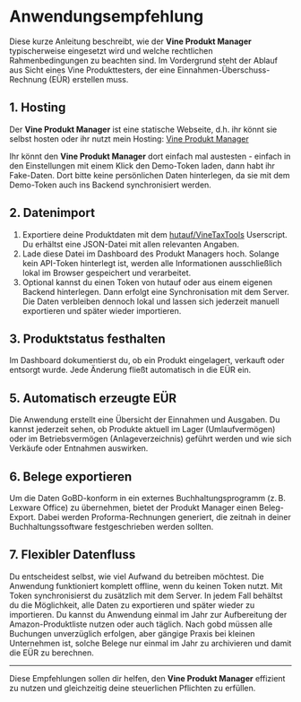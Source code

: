 # Anwendungsempfehlung

Diese kurze Anleitung beschreibt, wie der **Vine Produkt Manager** typischerweise eingesetzt wird und welche rechtlichen Rahmenbedingungen zu beachten sind. Im Vordergrund steht der Ablauf aus Sicht eines Vine Produkttesters, der eine Einnahmen-Überschuss-Rechnung (EÜR) erstellen muss.

## 1. Hosting

Der **Vine Produkt Manager** ist eine statische Webseite, d.h. ihr könnt sie selbst hosten oder ihr nutzt mein Hosting: [Vine Produkt Manager](https://hutauf.github.io/vine-produkt-manager)

Ihr könnt den **Vine Produkt Manager** dort einfach mal austesten - einfach in den Einstellungen mit einem Klick den Demo-Token laden, dann habt ihr Fake-Daten. Dort bitte keine persönlichen Daten hinterlegen, da sie mit dem Demo-Token auch ins Backend synchronisiert werden.


## 2. Datenimport

1. Exportiere deine Produktdaten mit dem [hutauf/VineTaxTools](https://github.com/hutauf/VineTaxTools/) Userscript. Du erhältst eine JSON-Datei mit allen relevanten Angaben.
2. Lade diese Datei im Dashboard des Produkt Managers hoch. Solange kein API-Token hinterlegt ist, werden alle Informationen ausschließlich lokal im Browser gespeichert und verarbeitet.
3. Optional kannst du einen Token von hutauf oder aus einem eigenen Backend hinterlegen. Dann erfolgt eine Synchronisation mit dem Server. Die Daten verbleiben dennoch lokal und lassen sich jederzeit manuell exportieren und später wieder importieren.

## 3. Produktstatus festhalten

Im Dashboard dokumentierst du, ob ein Produkt eingelagert, verkauft oder entsorgt wurde. Jede Änderung fließt automatisch in die EÜR ein.

## 5. Automatisch erzeugte EÜR

Die Anwendung erstellt eine Übersicht der Einnahmen und Ausgaben. Du kannst jederzeit sehen, ob Produkte aktuell im Lager (Umlaufvermögen) oder im Betriebsvermögen (Anlageverzeichnis) geführt werden und wie sich Verkäufe oder Entnahmen auswirken.

## 6. Belege exportieren

Um die Daten GoBD-konform in ein externes Buchhaltungsprogramm (z. B. Lexware Office) zu übernehmen, bietet der Produkt Manager einen Beleg-Export. Dabei werden Proforma-Rechnungen generiert, die zeitnah in deiner Buchhaltungssoftware festgeschrieben werden sollten.

## 7. Flexibler Datenfluss

Du entscheidest selbst, wie viel Aufwand du betreiben möchtest. Die Anwendung funktioniert komplett offline, wenn du keinen Token nutzt. Mit Token synchronisierst du zusätzlich mit dem Server. In jedem Fall behältst du die Möglichkeit, alle Daten zu exportieren und später wieder zu importieren. Du kannst du Anwendung einmal im Jahr zur Aufbereitung der Amazon-Produktliste nutzen oder auch täglich. Nach gobd müssen alle Buchungen unverzüglich erfolgen, aber gängige Praxis bei kleinen Unternehmen ist, solche Belege nur einmal im Jahr zu archivieren und damit die EÜR zu berechnen.

---

Diese Empfehlungen sollen dir helfen, den **Vine Produkt Manager** effizient zu nutzen und gleichzeitig deine steuerlichen Pflichten zu erfüllen.
